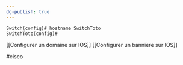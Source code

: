 ```yaml
---
dg-publish: true
---
```


```
Switch(config)# hostname SwitchToto
SwitchToto(config)# 
```

[[Configurer un domaine sur IOS]]
[[Configurer un bannière sur IOS]]

#cisco 